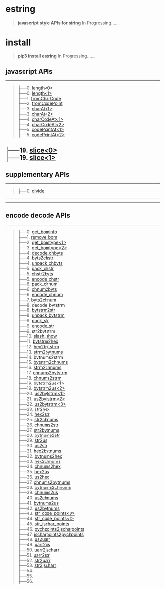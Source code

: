 
# estring
>__javascript style APIs for string__
In Progressing.......

# install
>__pip3 install estring__
In Progressing.......

## javascript APIs
-----------------------------------------------------------------------
>├──0. [length\<0\>](estring/Images/length.0.png)  <br>
├──0. [length\<1\>](estring/Images/length.1.png)  <br>
├──1. [fromCharCode](estring/Images/fromCharCode.0.png)  <br>
├──2. [fromCodePoint](estring/Images/fromCodePoint.0.png)  <br>
├──3. [charAt\<1\>](estring/Images/charAt.0.png)  <br>
├──3. [charAt\<2\>](estring/Images/charAt.1.png)  <br>
├──4. [charCodeAt\<1\>](estring/Images/charCodeAt.0.png)  <br>
├──4. [charCodeAt\<2\>](estring/Images/charCodeAt.1.png)  <br>
├──5. [codePointAt\<1\>](estring/Images/codePointAt.0.png)  <br>
├──5. [codePointAt\<2\>](estring/Images/codePointAt.1.png)  <br>

├──19. [slice\<0\>](estring/Images/slice.0.png)  <br>
├──19. [slice\<1\>](estring/Images/slice.1.png)  <br>
-----------------------------------------------------------------------


## supplementary APIs
-----------------------------------------------------------------------
>├──0. [divide](estring/Images/divide.0.png)  <br>

-----------------------------------------------------------------------



-----------------------------------------------------------------------

## encode decode APIs
-----------------------------------------------------------------------
>├──0. [get_bominfo](estring/Images/get_bominfo.0.png)  <br>
├──1. [remove_bom](estring/Images/remove_bom.0.png)  <br>
├──2. [get_bomtype\<1\>](estring/Images/get_bomtype.0.png)  <br>
├──3. [get_bomtype\<2\>](estring/Images/get_bomtype.1.png)  <br>
├──4. [decode_chbyts](estring/Images/decode_chbyts.0.png)  <br>
├──4. [byts2chstr](estring/Images/decode_chbyts.0.png)  <br>
├──4. [unpack_chbyts](estring/Images/decode_chbyts.0.png)  <br>
├──5. [pack_chstr](estring/Images/pack_chstr.0.png)  <br>
├──5. [chstr2byts](estring/Images/pack_chstr.0.png)  <br>
├──5. [encode_chstr](estring/Images/pack_chstr.0.png)  <br>
├──6. [pack_chnum](estring/Images/pack_chnum.0.png)  <br>
├──6. [chnum2byts](estring/Images/pack_chnum.0.png)  <br>
├──6. [encode_chnum](estring/Images/pack_chnum.0.png)  <br>
├──7. [byts2chnum](estring/Images/byts2chnum.0.png)  <br>
├──8. [decode_bytstrm](estring/Images/decode_bytstrm.0.png)  <br>
├──8. [bytstrm2str](estring/Images/decode_bytstrm.0.png)  <br>
├──8. [unpack_bytstrm](estring/Images/decode_bytstrm.0.png)  <br>
├──9. [pack_str](estring/Images/packstr.0.png)  <br>
├──9. [encode_str](estring/Images/packstr.0.png)  <br>
├──9. [str2bytstrm](estring/Images/packstr.0.png)  <br>
├──10. [slash_show](estring/Images/slash_show.0.png)  <br>
├──11. [bytstrm2hex](estring/Images/bytstrm2hex.0.png)  <br>
├──12. [hex2bytstrm](estring/Images/hex2bytstrm.0.png)  <br>
├──13. [strm2bytnums](estring/Images/strm2bytnums.0.png)  <br>
├──14. [bytnums2strm](estring/Images/bytnums2strm.0.png)  <br>
├──15. [bytstrm2chnums](estring/Images/bytstrm2chnums.0.png)  <br>
├──16. [strm2chnums](estring/Images/bytstrm2chnums.0.png)  <br>
├──17. [chnums2bytstrm](estring/Images/chnums2bytstrm.0.png)  <br>
├──18. [chnums2strm](estring/Images/chnums2bytstrm.0.png)  <br>
├──19. [bytstrm2us\<1\>](estring/Images/bytstrm2us.0.png)  <br>
├──19. [bytstrm2us\<2\>](estring/Images/bytstrm2us.1.png)  <br>
├──20. [us2bytstrm\<1\>](estring/Images/us2bytstrm.0.png)  <br>
├──21. [us2bytstrm\<2\>](estring/Images/us2bytstrm.1.png)  <br>
├──22. [us2bytstrm\<3\>](estring/Images/us2bytstrm.2.png)  <br>
├──23. [str2hex](estring/Images/str2hex.0.png)  <br>
├──24. [hex2str](estring/Images/hex2str.0.png)  <br>
├──25. [str2chnums](estring/Images/str2chnums.0.png)  <br>
├──26. [chnums2str](estring/Images/chnums2str.0.png)  <br>
├──27. [str2bytnums](estring/Images/str2bytnums.0.png)  <br>
├──28. [bytnums2str](estring/Images/bytnums2str.0.png)  <br>
├──29. [str2us](estring/Images/str2us.0.png)  <br>
├──30. [us2str](estring/Images/us2str.0.png)  <br>
├──31. [hex2bytnums](estring/Images/hex2bytnums.0.png)  <br>
├──32. [bytnums2hex](estring/Images/bytnums2hex.0.png)  <br>
├──33. [hex2chnums](estring/Images/hex2chnums.0.png)  <br>
├──34. [chnums2hex](estring/Images/chnums2hex.0.png)  <br>
├──35. [hex2us](estring/Images/hex2us.0.png)  <br>
├──36. [us2hex](estring/Images/us2hex.0.png)  <br>
├──37. [chnums2bytnums](estring/Images/chnums2bytnums.0.png)  <br>
├──38. [bytnums2chnums](estring/Images/bytnums2chnums.0.png)  <br>
├──39. [chnums2us](estring/Images/chnums2us.0.png)  <br>
├──40. [us2chnums](estring/Images/us2chnums.0.png)  <br>
├──41. [bytnums2us](estring/Images/bytnums2us.0.png)  <br>
├──42. [us2bytnums](estring/Images/us2bytnums.0.png)  <br>
├──43. [str_code_points\<0\>](estring/Images/str_code_points.0.png)  <br>
├──44. [str_code_points\<1\>](estring/Images/str_code_points.1.png)  <br>
├──45. [str_jschar_points](estring/Images/str_jschar_points.0.png)  <br>
├──46. [pychpoints2jscharpoints](estring/Images/pychpoints2jscharpoints.0.png)  <br>
├──47. [jscharpoints2pychpoints](estring/Images/jscharpoints2pychpoints.0.png)  <br>
├──48. [us2uarr](estring/Images/us2uarr.0.png)  <br>
├──49. [uarr2us](estring/Images/uarr2us.0.png)  <br>
├──50. [uarr2jscharr](estring/Images/uarr2jscharr.0.png)  <br>
├──51. [uarr2str](estring/Images/uarr2str.0.png)  <br>
├──52. [str2uarr](estring/Images/str2uarr.0.png)  <br>
├──53. [str2jscharr](estring/Images/str2jscharr.0.png)  <br>
├──54. [](estring/Images/.0.png)  <br>
├──55. [](estring/Images/.0.png)  <br>
├──56. [](estring/Images/.0.png)  <br>

